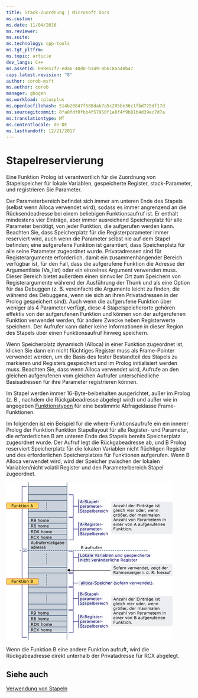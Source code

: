 ```yaml
---
title: Stack-Zuordnung | Microsoft Docs
ms.custom: 
ms.date: 11/04/2016
ms.reviewer: 
ms.suite: 
ms.technology: cpp-tools
ms.tgt_pltfrm: 
ms.topic: article
dev_langs: C++
ms.assetid: 098e51f2-eda6-40d0-b149-0b618aa48b47
caps.latest.revision: "8"
author: corob-msft
ms.author: corob
manager: ghogen
ms.workload: cplusplus
ms.openlocfilehash: 514b20847f588dab7a5c205be36c1fbd725df17d
ms.sourcegitcommit: 8fa8fdf0fbb4f57950f1e8f4f9b81b4d39ec7d7a
ms.translationtype: MT
ms.contentlocale: de-DE
ms.lasthandoff: 12/21/2017
---
```

# <a name="stack-allocation"></a>Stapelreservierung
Eine Funktion Prolog ist verantwortlich für die Zuordnung von Stapelspeicher für lokale Variablen, gespeicherte Register, stack-Parameter, und registrieren Sie Parameter.  
  
 Der Parameterbereich befindet sich immer am unteren Ende des Stapels (selbst wenn Alloca verwendet wird), sodass es immer angrenzend an die Rücksendeadresse bei einem beliebigen Funktionsaufruf ist. Er enthält mindestens vier Einträge, aber immer ausreichend Speicherplatz für alle Parameter benötigt, von jeder Funktion, die aufgerufen werden kann. Beachten Sie, dass Speicherplatz für die Registerparameter immer reserviert wird, auch wenn die Parameter selbst nie auf dem Stapel befinden; eine aufgerufene Funktion ist garantiert, dass Speicherplatz für alle seine Parameter zugeordnet wurde. Privatadressen sind für Registerargumente erforderlich, damit ein zusammenhängender Bereich verfügbar ist, für den Fall, dass die aufgerufene Funktion die Adresse der Argumentliste (Va_list) oder ein einzelnes Argument verwenden muss. Dieser Bereich bietet außerdem einen sinnvoller Ort zum Speichern von Registerargumente während der Ausführung der Thunk und als eine Option für das Debuggen (z. B. vereinfacht die Argumente leicht zu finden, die während des Debuggens, wenn sie sich an ihren Privatadressen in der Prolog gespeichert sind). Auch wenn die aufgerufene Funktion über weniger als 4 Parameter verfügt, diese 4 Stapelspeicherorte gehören effektiv von der aufgerufenen Funktion und können von der aufgerufenen Funktion verwendet werden, für andere Zwecke neben Registerwerte speichern.  Der Aufrufer kann daher keine Informationen in dieser Region des Stapels über einen Funktionsaufruf hinweg speichern.  
  
 Wenn Speicherplatz dynamisch (Alloca) in einer Funktion zugeordnet ist, klicken Sie dann ein nicht flüchtiges Register muss als Frame-Pointer verwendet werden, um die Basis des fester Bestandteil des Stapels zu markieren und Registers gespeichert und im Prolog initialisiert werden muss. Beachten Sie, dass wenn Alloca verwendet wird, Aufrufe an den gleichen aufgerufenen vom gleichen Aufrufer unterschiedliche Basisadressen für ihre Parameter registrieren können.  
  
 Im Stapel werden immer 16-Byte-beibehalten ausgerichtet, außer im Prolog (z. B., nachdem die Rückgabeadresse abgelegt wird) und außer wie in angegeben [Funktionstypen](../build/function-types.md) für eine bestimmte Abfrageklasse Frame-Funktionen.  
  
 Im folgenden ist ein Beispiel für die where-Funktionsaufrufe ein ein innerer Prolog der Funktion Funktion Stapellayout für alle Register- und Parameter, die erforderlichen B am unteren Ende des Stapels bereits Speicherplatz zugeordnet wurde. Der Aufruf legt die Rückgabeadresse ab, und B Prolog reserviert Speicherplatz für die lokalen Variablen nicht flüchtigen Register und des erforderlichen Speicherplatzes für Funktionen aufgerufen. Wenn B Alloca verwendet wird, wird der Speicher zwischen der lokalen Variablen/nicht volatil Register und den Parameterbereich Stapel zugeordnet.  
  
 ![AMD-Konvertierungsbeispiel](../build/media/vcamd_conv_ex_5.png "vcAmd_conv_ex_5")  
  
 Wenn die Funktion B eine andere Funktion aufruft, wird die Rückgabeadresse direkt unterhalb der Privatadresse für RCX abgelegt.  
  
## <a name="see-also"></a>Siehe auch  
 [Verwendung von Stapeln](../build/stack-usage.md)